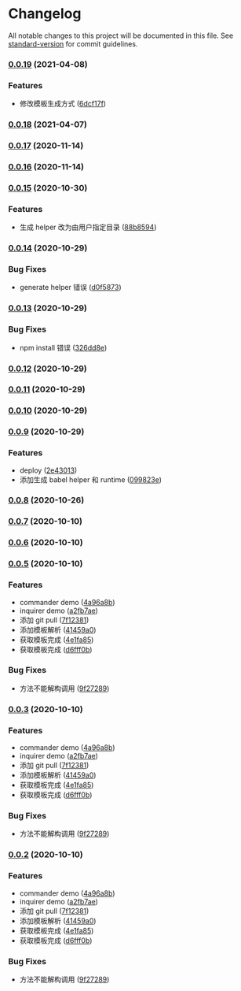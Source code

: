 # Changelog

All notable changes to this project will be documented in this file. See [standard-version](https://github.com/conventional-changelog/standard-version) for commit guidelines.

### [0.0.19](https://github.com/BreathlessWay/mini-cli/compare/v0.0.18...v0.0.19) (2021-04-08)

### Features

-   修改模板生成方式 ([6dcf17f](https://github.com/BreathlessWay/mini-cli/commit/6dcf17f0e64783adcb50a183ffa6a675be82dd1f))

### [0.0.18](https://github.com/BreathlessWay/mini-cli/compare/v0.0.17...v0.0.18) (2021-04-07)

### [0.0.17](https://github.com/BreathlessWay/mini-cli/compare/v0.0.16...v0.0.17) (2020-11-14)

### [0.0.16](https://github.com/BreathlessWay/mini-cli/compare/v0.0.15...v0.0.16) (2020-11-14)

### [0.0.15](https://github.com/BreathlessWay/mini-cli/compare/v0.0.14...v0.0.15) (2020-10-30)

### Features

-   生成 helper 改为由用户指定目录 ([88b8594](https://github.com/BreathlessWay/mini-cli/commit/88b859497fc733320db97e62ec32d8bb0565dcaf))

### [0.0.14](https://github.com/BreathlessWay/mini-cli/compare/v0.0.13...v0.0.14) (2020-10-29)

### Bug Fixes

-   generate helper 错误 ([d0f5873](https://github.com/BreathlessWay/mini-cli/commit/d0f587328b80e6cbb01d810b2041080c784313c7))

### [0.0.13](https://github.com/BreathlessWay/mini-cli/compare/v0.0.12...v0.0.13) (2020-10-29)

### Bug Fixes

-   npm install 错误 ([326dd8e](https://github.com/BreathlessWay/mini-cli/commit/326dd8e29f31e879b007cf91d65b625af4dfa70a))

### [0.0.12](https://github.com/BreathlessWay/mini-cli/compare/v0.0.11...v0.0.12) (2020-10-29)

### [0.0.11](https://github.com/BreathlessWay/mini-cli/compare/v0.0.10...v0.0.11) (2020-10-29)

### [0.0.10](https://github.com/BreathlessWay/mini-cli/compare/v0.0.9...v0.0.10) (2020-10-29)

### [0.0.9](https://github.com/BreathlessWay/mini-cli/compare/v0.0.8...v0.0.9) (2020-10-29)

### Features

-   deploy ([2e43013](https://github.com/BreathlessWay/mini-cli/commit/2e430131ec491553f49df27c04f12c64c9a1a893))
-   添加生成 babel helper 和 runtime ([099823e](https://github.com/BreathlessWay/mini-cli/commit/099823e7a2ce37aa01fbc0b6ea46a0a00772e8b4))

### [0.0.8](https://github.com/BreathlessWay/mini-cli/compare/v0.0.7...v0.0.8) (2020-10-26)

### [0.0.7](https://github.com/BreathlessWay/mini-cli/compare/v0.0.6...v0.0.7) (2020-10-10)

### [0.0.6](https://github.com/BreathlessWay/mini-cli/compare/v0.0.5...v0.0.6) (2020-10-10)

### [0.0.5](https://github.com/BreathlessWay/mini-cli/compare/v0.0.4...v0.0.5) (2020-10-10)

### Features

-   commander demo ([4a96a8b](https://github.com/BreathlessWay/mini-cli/commit/4a96a8bdfb16b9b03df3bbfb12f8b36d5dbf1158))
-   inquirer demo ([a2fb7ae](https://github.com/BreathlessWay/mini-cli/commit/a2fb7ae885446e24b4d843765786793735f2b3ad))
-   添加 git pull ([7f12381](https://github.com/BreathlessWay/mini-cli/commit/7f12381e9ef00ece0880d0bfd287e2e3c21c2161))
-   添加模板解析 ([41459a0](https://github.com/BreathlessWay/mini-cli/commit/41459a0f280ad4e6a37288b39e62a3e38d436b01))
-   获取模板完成 ([4e1fa85](https://github.com/BreathlessWay/mini-cli/commit/4e1fa85c629a6e9bc1697ebe1f10bbc071a62728))
-   获取模板完成 ([d6fff0b](https://github.com/BreathlessWay/mini-cli/commit/d6fff0b9c98284a569760a96138ebd17542f9413))

### Bug Fixes

-   方法不能解构调用 ([9f27289](https://github.com/BreathlessWay/mini-cli/commit/9f27289011e2eef664263089753c62395045e61c))

### [0.0.3](https://github.com/BreathlessWay/mini-cli/compare/v0.0.4...v0.0.3) (2020-10-10)

### Features

-   commander demo ([4a96a8b](https://github.com/BreathlessWay/mini-cli/commit/4a96a8bdfb16b9b03df3bbfb12f8b36d5dbf1158))
-   inquirer demo ([a2fb7ae](https://github.com/BreathlessWay/mini-cli/commit/a2fb7ae885446e24b4d843765786793735f2b3ad))
-   添加 git pull ([7f12381](https://github.com/BreathlessWay/mini-cli/commit/7f12381e9ef00ece0880d0bfd287e2e3c21c2161))
-   添加模板解析 ([41459a0](https://github.com/BreathlessWay/mini-cli/commit/41459a0f280ad4e6a37288b39e62a3e38d436b01))
-   获取模板完成 ([4e1fa85](https://github.com/BreathlessWay/mini-cli/commit/4e1fa85c629a6e9bc1697ebe1f10bbc071a62728))
-   获取模板完成 ([d6fff0b](https://github.com/BreathlessWay/mini-cli/commit/d6fff0b9c98284a569760a96138ebd17542f9413))

### Bug Fixes

-   方法不能解构调用 ([9f27289](https://github.com/BreathlessWay/mini-cli/commit/9f27289011e2eef664263089753c62395045e61c))

### [0.0.2](https://github.com/BreathlessWay/mini-cli/compare/v0.0.4...v0.0.2) (2020-10-10)

### Features

-   commander demo ([4a96a8b](https://github.com/BreathlessWay/mini-cli/commit/4a96a8bdfb16b9b03df3bbfb12f8b36d5dbf1158))
-   inquirer demo ([a2fb7ae](https://github.com/BreathlessWay/mini-cli/commit/a2fb7ae885446e24b4d843765786793735f2b3ad))
-   添加 git pull ([7f12381](https://github.com/BreathlessWay/mini-cli/commit/7f12381e9ef00ece0880d0bfd287e2e3c21c2161))
-   添加模板解析 ([41459a0](https://github.com/BreathlessWay/mini-cli/commit/41459a0f280ad4e6a37288b39e62a3e38d436b01))
-   获取模板完成 ([4e1fa85](https://github.com/BreathlessWay/mini-cli/commit/4e1fa85c629a6e9bc1697ebe1f10bbc071a62728))
-   获取模板完成 ([d6fff0b](https://github.com/BreathlessWay/mini-cli/commit/d6fff0b9c98284a569760a96138ebd17542f9413))

### Bug Fixes

-   方法不能解构调用 ([9f27289](https://github.com/BreathlessWay/mini-cli/commit/9f27289011e2eef664263089753c62395045e61c))
